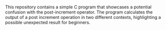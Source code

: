 This repository contains a simple C program that showcases a potential confusion with the post-increment operator. The program calculates the output of a post increment operation in two different contexts, highlighting a possible unexpected result for beginners.